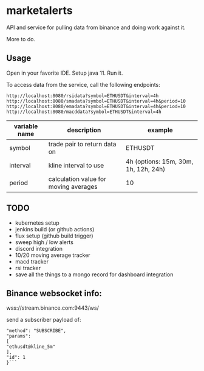 # marketalerts

API and service for pulling data from binance and doing work against it.

More to do.

## Usage

Open in your favorite IDE. Setup java 11. Run it. 

To access data from the service, call the following endpoints: 



```
http://localhost:8080/rsidata?symbol=ETHUSDT&interval=4h
http://localhost:8080/smadata?symbol=ETHUSDT&interval=4h&period=10
http://localhost:8080/emadata?symbol=ETHUSDT&interval=4h&period=10
http://localhost:8080/macddata?symbol=ETHUSDT&interval=4h

```

| variable name | description | example |
| ----- | ------ | ------ |
| symbol | trade pair to return data on | ETHUSDT |
| interval | kline interval to use | 4h (options: 15m, 30m, 1h, 12h, 24h) |
| period | calculation value for moving averages | 10 |

## TODO

* kubernetes setup
* jenkins build (or github actions) 
* flux setup (github build trigger)
* sweep high / low alerts
* discord integration
* 10/20 moving average tracker
* macd tracker
* rsi tracker
* save all the things to a mongo record for dashboard integration

## Binance websocket info:

wss://stream.binance.com:9443/ws/<streamName>

send a subscriber payload of:

```{
"method": "SUBSCRIBE",
"params":
[
"ethusdt@kline_5m"
],
"id": 1
}```

